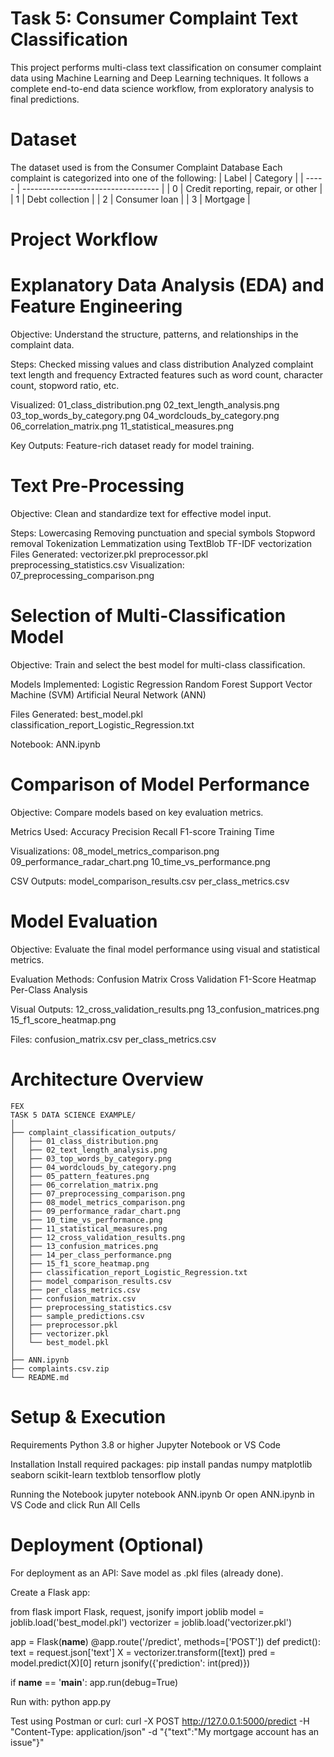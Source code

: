 # Task 5: Consumer Complaint Text Classification

This project performs multi-class text classification on consumer complaint data using Machine Learning and Deep Learning techniques.
It follows a complete end-to-end data science workflow, from exploratory analysis to final predictions.

# Dataset

The dataset used is from the Consumer Complaint Database
Each complaint is categorized into one of the following:
| Label | Category                           |
| ----- | ---------------------------------- |
| 0     | Credit reporting, repair, or other |
| 1     | Debt collection                    |
| 2     | Consumer loan                      |
| 3     | Mortgage                           |

# Project Workflow
# Explanatory Data Analysis (EDA) and Feature Engineering

Objective: Understand the structure, patterns, and relationships in the complaint data.

Steps:
Checked missing values and class distribution
Analyzed complaint text length and frequency
Extracted features such as word count, character count, stopword ratio, etc.

Visualized:
01_class_distribution.png
02_text_length_analysis.png
03_top_words_by_category.png
04_wordclouds_by_category.png
06_correlation_matrix.png
11_statistical_measures.png

Key Outputs:
Feature-rich dataset ready for model training.

# Text Pre-Processing
Objective: Clean and standardize text for effective model input.

Steps:
Lowercasing
Removing punctuation and special symbols
Stopword removal
Tokenization
Lemmatization using TextBlob
TF-IDF vectorization
Files Generated:
vectorizer.pkl
preprocessor.pkl
preprocessing_statistics.csv
Visualization: 07_preprocessing_comparison.png

# Selection of Multi-Classification Model
Objective: Train and select the best model for multi-class classification.

Models Implemented:
Logistic Regression
Random Forest
Support Vector Machine (SVM)
Artificial Neural Network (ANN)

Files Generated:
best_model.pkl
classification_report_Logistic_Regression.txt

Notebook: ANN.ipynb

# Comparison of Model Performance
Objective: Compare models based on key evaluation metrics.

Metrics Used:
Accuracy
Precision
Recall
F1-score
Training Time

Visualizations:
08_model_metrics_comparison.png
09_performance_radar_chart.png
10_time_vs_performance.png

CSV Outputs:
model_comparison_results.csv
per_class_metrics.csv

# Model Evaluation
Objective: Evaluate the final model performance using visual and statistical metrics.

Evaluation Methods:
Confusion Matrix
Cross Validation
F1-Score Heatmap
Per-Class Analysis

Visual Outputs:
12_cross_validation_results.png
13_confusion_matrices.png
15_f1_score_heatmap.png

Files:
confusion_matrix.csv
per_class_metrics.csv

# Architecture Overview

```
FEX
TASK 5 DATA SCIENCE EXAMPLE/
│
├── complaint_classification_outputs/
│   ├── 01_class_distribution.png
│   ├── 02_text_length_analysis.png
│   ├── 03_top_words_by_category.png
│   ├── 04_wordclouds_by_category.png
│   ├── 05_pattern_features.png
│   ├── 06_correlation_matrix.png
│   ├── 07_preprocessing_comparison.png
│   ├── 08_model_metrics_comparison.png
│   ├── 09_performance_radar_chart.png
│   ├── 10_time_vs_performance.png
│   ├── 11_statistical_measures.png
│   ├── 12_cross_validation_results.png
│   ├── 13_confusion_matrices.png
│   ├── 14_per_class_performance.png
│   ├── 15_f1_score_heatmap.png
│   ├── classification_report_Logistic_Regression.txt
│   ├── model_comparison_results.csv
│   ├── per_class_metrics.csv
│   ├── confusion_matrix.csv
│   ├── preprocessing_statistics.csv
│   ├── sample_predictions.csv
│   ├── preprocessor.pkl
│   ├── vectorizer.pkl
│   └── best_model.pkl
│
├── ANN.ipynb
├── complaints.csv.zip
└── README.md

```

# Setup & Execution
Requirements
Python 3.8 or higher
Jupyter Notebook or VS Code

Installation
Install required packages:
pip install pandas numpy matplotlib seaborn scikit-learn textblob tensorflow plotly

Running the Notebook
jupyter notebook ANN.ipynb
Or open ANN.ipynb in VS Code and click Run All Cells

# Deployment (Optional)

For deployment as an API:
Save model as .pkl files (already done).

Create a Flask app:

from flask import Flask, request, jsonify
import joblib
model = joblib.load('best_model.pkl')
vectorizer = joblib.load('vectorizer.pkl')

app = Flask(__name__)
@app.route('/predict', methods=['POST'])
def predict():
    text = request.json['text']
    X = vectorizer.transform([text])
    pred = model.predict(X)[0]
    return jsonify({'prediction': int(pred)})

if __name__ == '__main__':
    app.run(debug=True)


Run with:
python app.py


Test using Postman or curl:
curl -X POST http://127.0.0.1:5000/predict -H "Content-Type: application/json" -d "{\"text\":\"My mortgage account has an issue\"}"

